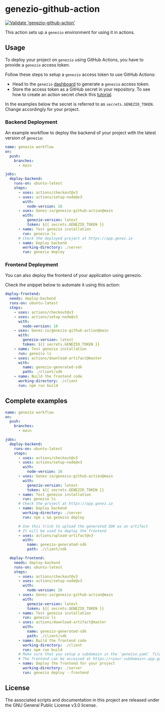 # genezio-github-action

[![Validate 'genezio-github-action'](https://github.com/Genez-io/genezio-github-action/actions/workflows/test.yml/badge.svg)](https://github.com/Genez-io/genezio-github-action/actions/workflows/test.yml)

This action sets up a `genezio` environment for using it in actions.

## Usage

To deploy your project on `genezio` using GitHub Actions, you have to provide a `genezio` access token.

Follow these steps to setup a `genezio` access token to use GitHub Actions:

- Head to the `genezio` [dashboard](https://app.genez.io/settings/tokens) to generate a `genezio` access token.
- Store the access token as a GitHub secret in your repository. To see how to create an action secret check this [tutorial](https://docs.github.com/en/actions/security-guides/encrypted-secrets?tool=webui#creating-encrypted-secrets-for-a-repository).

In the examples below the secret is referred to as `secrets.GENEZIO_TOKEN`. Change accordingly for your project.

### Backend Deployment

An example workflow to deploy the backend of your project with the latest version of `genezio`:

```yaml
name: genezio workflow
on:
  push:
    branches:
      - main

jobs:
  deploy-backend:
    runs-on: ubuntu-latest
    steps:
      - uses: actions/checkout@v3
      - uses: actions/setup-node@v3
        with:
          node-version: 16
      - uses: Genez-io/genezio-github-action@main
        with:
          genezio-version: latest
          token: ${{ secrets.GENEZIO_TOKEN }}
      - name: Test genezio installation
        run: genezio ls
      # Check the deployed project at https://app.genez.io
      - name: Deploy backend
        working-directory: ./server
        run: genezio deploy
```

### Frontend Deployment

You can also deploy the frontend of your application using genezio.

Check the snippet below to automate it using this action:

```yaml
deploy-frontend:
  needs: deploy-backend
  runs-on: ubuntu-latest
  steps:
    - uses: actions/checkout@v3
    - uses: actions/setup-node@v3
      with:
        node-version: 16
    - uses: Genez-io/genezio-github-action@main
      with:
        genezio-version: latest
        token: ${{ secrets.GENEZIO_TOKEN }}
    - name: Test genezio installation
      run: genezio ls
    - uses: actions/download-artifact@master
      with:
        name: genezio-generated-sdk
        path: ./client/sdk
    - name: Build the frontend code
      working-directory: ./client
      run: npm run build
```

## Complete examples

```yaml
name: genezio workflow
on:
  push:
    branches:
      - main

jobs:
  deploy-backend:
    runs-on: ubuntu-latest
    steps:
      - uses: actions/checkout@v3
      - uses: actions/setup-node@v3
        with:
          node-version: 16
      - uses: Genez-io/genezio-github-action@main
        with:
          genezio-version: latest
          token: ${{ secrets.GENEZIO_TOKEN }}
      - name: Test genezio installation
        run: genezio ls
      # Check the project at https://app.genez.io
      - name: Deploy backend
        working-directory: ./server
        run: npm i && genezio deploy

      # Use this trick to upload the generated SDK as an artifact
      # It will be used to deploy the frontend
      - uses: actions/upload-artifact@v3
        with:
          name: genezio-generated-sdk
          path: ./client/sdk

  deploy-frontend:
    needs: deploy-backend
    runs-on: ubuntu-latest
    steps:
      - uses: actions/checkout@v3
      - uses: actions/setup-node@v3
        with:
          node-version: 16
      - uses: Genez-io/genezio-github-action@main
        with:
          genezio-version: latest
          token: ${{ secrets.GENEZIO_TOKEN }}
      - name: Test genezio installation
        run: genezio ls
      - uses: actions/download-artifact@master
        with:
          name: genezio-generated-sdk
          path: ./client/sdk
      - name: Build the frontend code
        working-directory: ./client
        run: npm run build
      # Make sure that you setup a subdomain in the `genezio.yaml` file
      # The frontend can be accessed at https://<your-subdomain>.app.genez.io
      - name: Deploy the frontend for your project
        working-directory: ./server
        run: genezio deploy --frontend
```

## License

The associated scripts and documentation in this project are released under the GNU General Public License v3.0 license.
